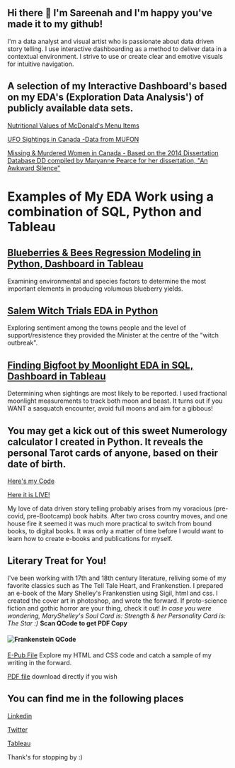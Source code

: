 ## Hi there 👋 I'm Sareenah and I'm happy you've made it to my github!
I'm a data analyst and visual artist who is passionate about data driven story telling.
I use interactive dashboarding as a method to deliver data in a contextual environment. I strive to use or create clear and emotive visuals for intuitive navigation. 

## A selection of my Interactive Dashboard's based on my EDA's (Exploration Data Analysis') of publicly available data sets. ##

[Nutritional Values of McDonald's Menu Items](https://public.tableau.com/app/profile/sarifeenah/viz/McDs_16245998109560/DASHBOARD)

[UFO Sightings in Canada -Data from MUFON](https://public.tableau.com/app/profile/sarifeenah/viz/UFOsightingsinCanada1899-2019/CanadaUFOReports1899-2019)

[Missing & Murdered Women in Canada - Based on the 2014 Dissertation Database DD compiled by Maryanne Pearce for her dissertation, "An Awkward Silence"](https://public.tableau.com/app/profile/sarifeenah/viz/MissingAndMurderedinCanada/MMVWDASHBOARD)

# Examples of My EDA Work using a combination of SQL, Python and Tableau #

## [Blueberries & Bees Regression Modeling in Python, Dashboard in Tableau](https://slaing77.github.io/blueberries_and_bees/)

Examining environmental and species factors to determine the most important elements in producing volumous blueberry yields.  

## [Salem Witch Trials EDA in Python](https://slaing77.github.io/salem-witch-trials/)

Exploring sentiment among the towns people and the level of support/resistence they provided the Minister at the centre of the "witch outbreak".

## [Finding Bigfoot by Moonlight EDA in SQL, Dashboard in Tableau](https://github.com/slaing77/Finding-Bigfoot_by_moonlight)

Determining when sightings are most likely to be reported.  I used fractional moonlight measurements to track both moon and beast.
It turns out if you WANT a sasquatch encounter, avoid full moons and aim for a gibbous!


## You may get a kick out of this sweet Numerology calculator I created in Python.  It reveals the personal Tarot cards of anyone, based on their date of birth.

[Here's my Code](https://github.com/slaing77/Numbers-Cards-)

[Here it is LIVE!](https://e-librarium.com/pages/tarot-power-card-calculator)

My love of data driven story telling probably arises from my voracious (pre-covid, pre-Bootcamp) book habits.
After two cross country moves, and one house fire it seemed it was much more practical to switch from bound books, to digital books.
It was only a matter of time before I would want to learn how to create e-books and publications for myself.

## Literary Treat for You!

I've been working with 17th and 18th century literature, reliving some of my favorite classics such as The Tell Tale Heart, and Frankenstien.
I prepared an e-book of the  Mary Shelley's Frankenstien using Sigil, html and css. I created the cover art in photoshop, and wrote the forward.
If proto-science fiction and gothic horror are your thing, check it out!
_In case you were wondering, MaryShelley's Soul Card is:  Strength  & her Personality Card is:  The Star
 :)_
**Scan QCode to get PDF Copy**
#### ![Frankenstein QCode](https://github.com/slaing77/frank.github.io/blob/main/qrcode_frank_shelley.com.png)

[E-Pub File](https://github.com/slaing77/frank.github.io/raw/main/frankenstein.epub)
Explore my HTML and CSS code and catch a sample of my writing in the forward.

[PDF file](https://github.com/slaing77/frank.github.io/raw/main/Frankenstein-SRL.pdf)
download directly if you wish

## You can find me in the following places

[Linkedin](https://www.linkedin.com/in/sareenah-laing)

[Twitter](https://twitter.com/ddataah)

[Tableau](https://public.tableau.com/app/profile/sarifeenah)




Thank's for stopping by :)

